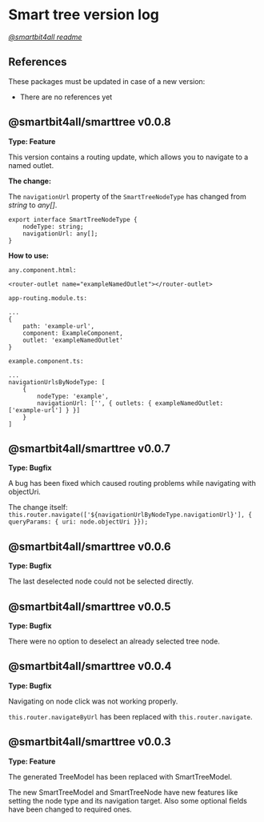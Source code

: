 # Smart tree version log

[_@smartbit4all readme_](../../README.md)

## References

These packages must be updated in case of a new version:

-   There are no references yet

## @smartbit4all/smarttree v0.0.8

**Type: Feature**

This version contains a routing update, which allows you to navigate to a named outlet.

**The change:**

The `navigationUrl` property of the `SmartTreeNodeType` has changed from _string_ to _any[]_.

    export interface SmartTreeNodeType {
        nodeType: string;
        navigationUrl: any[];
    }

**How to use:**

`any.component.html:`

    <router-outlet name="exampleNamedOutlet"></router-outlet>

`app-routing.module.ts:`

    ...
    {
    	path: 'example-url',
    	component: ExampleComponent,
    	outlet: 'exampleNamedOutlet'
    }

`example.component.ts:`

    ...
    navigationUrlsByNodeType: [
        {
            nodeType: 'example',
            navigationUrl: ['', { outlets: { exampleNamedOutlet: ['example-url'] } }]
        }
    ]

## @smartbit4all/smarttree v0.0.7

**Type: Bugfix**

A bug has been fixed which caused routing problems while navigating with objectUri.

The change itself: `this.router.navigate(['${navigationUrlByNodeType.navigationUrl}'], { queryParams: { uri: node.objectUri }});`

## @smartbit4all/smarttree v0.0.6

**Type: Bugfix**

The last deselected node could not be selected directly.

## @smartbit4all/smarttree v0.0.5

**Type: Bugfix**

There were no option to deselect an already selected tree node.

## @smartbit4all/smarttree v0.0.4

**Type: Bugfix**

Navigating on node click was not working properly.

`this.router.navigateByUrl` has been replaced with `this.router.navigate`.

## @smartbit4all/smarttree v0.0.3

**Type: Feature**

The generated TreeModel has been replaced with SmartTreeModel.

The new SmartTreeModel and SmartTreeNode have new features like setting the node type and its navigation target. Also some optional fields have been changed to required ones.
